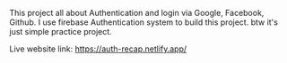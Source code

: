This project all about Authentication and login via Google, Facebook, Github. I use firebase Authentication system to build this project. btw it's just simple practice project. 

Live website link: https://auth-recap.netlify.app/